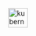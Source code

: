 <div align="left">
  <img src="https://cdn.jsdelivr.net/gh/devicons/devicon/icons/kubernetes/kubernetes-plain.svg" height="40" alt="kubernetes logo" title="Kubernetes" />
  <img width="12" /> 

